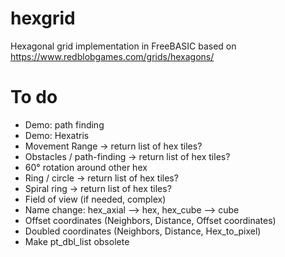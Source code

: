 # hexgrid
Hexagonal grid implementation in FreeBASIC based on https://www.redblobgames.com/grids/hexagons/

# To do
- Demo: path finding
- Demo: Hexatris
- Movement Range -> return list of hex tiles?
- Obstacles / path-finding -> return list of hex tiles?
- 60° rotation around other hex 
- Ring / circle -> return list of hex tiles?
- Spiral ring -> return list of hex tiles?
- Field of view (if needed, complex)
- Name change: hex_axial --> hex, hex_cube --> cube
- Offset coordinates (Neighbors, Distance, Offset coordinates)
- Doubled coordinates (Neighbors, Distance, Hex_to_pixel)
- Make pt_dbl_list obsolete
